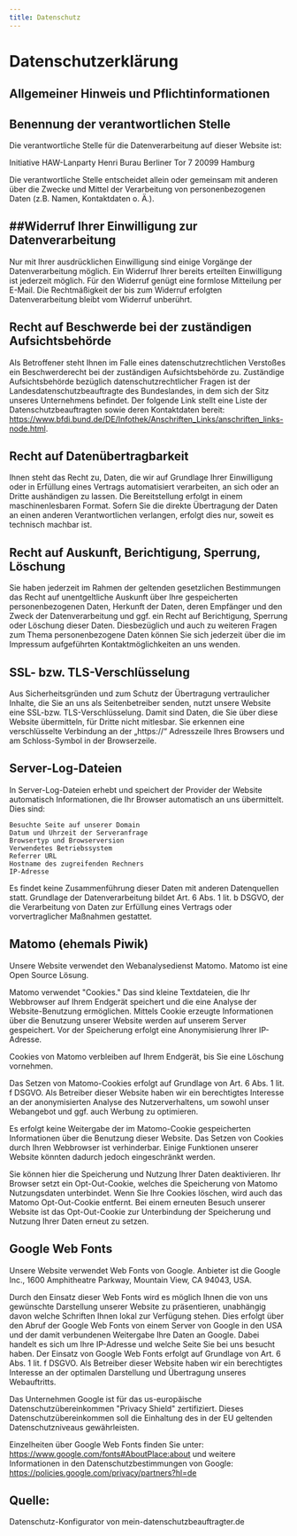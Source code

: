 ```yaml
---
title: Datenschutz
---
```



# Datenschutzerklärung

## Allgemeiner Hinweis und Pflichtinformationen

## Benennung der verantwortlichen Stelle

Die verantwortliche Stelle für die Datenverarbeitung auf dieser Website ist:

Initiative HAW-Lanparty
Henri Burau
Berliner Tor 7
20099 Hamburg

Die verantwortliche Stelle entscheidet allein oder gemeinsam mit anderen über die Zwecke und Mittel der Verarbeitung von personenbezogenen Daten (z.B. Namen, Kontaktdaten o. Ä.).

## ##Widerruf Ihrer Einwilligung zur Datenverarbeitung

Nur mit Ihrer ausdrücklichen Einwilligung sind einige Vorgänge der Datenverarbeitung möglich. Ein Widerruf Ihrer bereits erteilten Einwilligung ist jederzeit möglich. Für den Widerruf genügt eine formlose Mitteilung per E-Mail. Die Rechtmäßigkeit der bis zum Widerruf erfolgten Datenverarbeitung bleibt vom Widerruf unberührt.

## Recht auf Beschwerde bei der zuständigen Aufsichtsbehörde

Als Betroffener steht Ihnen im Falle eines datenschutzrechtlichen Verstoßes ein Beschwerderecht bei der zuständigen Aufsichtsbehörde zu. Zuständige Aufsichtsbehörde bezüglich datenschutzrechtlicher Fragen ist der Landesdatenschutzbeauftragte des Bundeslandes, in dem sich der Sitz unseres Unternehmens befindet. Der folgende Link stellt eine Liste der Datenschutzbeauftragten sowie deren Kontaktdaten bereit: https://www.bfdi.bund.de/DE/Infothek/Anschriften_Links/anschriften_links-node.html.

## Recht auf Datenübertragbarkeit

Ihnen steht das Recht zu, Daten, die wir auf Grundlage Ihrer Einwilligung oder in Erfüllung eines Vertrags automatisiert verarbeiten, an sich oder an Dritte aushändigen zu lassen. Die Bereitstellung erfolgt in einem maschinenlesbaren Format. Sofern Sie die direkte Übertragung der Daten an einen anderen Verantwortlichen verlangen, erfolgt dies nur, soweit es technisch machbar ist.

## Recht auf Auskunft, Berichtigung, Sperrung, Löschung

Sie haben jederzeit im Rahmen der geltenden gesetzlichen Bestimmungen das Recht auf unentgeltliche Auskunft über Ihre gespeicherten personenbezogenen Daten, Herkunft der Daten, deren Empfänger und den Zweck der Datenverarbeitung und ggf. ein Recht auf Berichtigung, Sperrung oder Löschung dieser Daten. Diesbezüglich und auch zu weiteren Fragen zum Thema personenbezogene Daten können Sie sich jederzeit über die im Impressum aufgeführten Kontaktmöglichkeiten an uns wenden.

## SSL- bzw. TLS-Verschlüsselung

Aus Sicherheitsgründen und zum Schutz der Übertragung vertraulicher Inhalte, die Sie an uns als Seitenbetreiber senden, nutzt unsere Website eine SSL-bzw. TLS-Verschlüsselung. Damit sind Daten, die Sie über diese Website übermitteln, für Dritte nicht mitlesbar. Sie erkennen eine verschlüsselte Verbindung an der „https://“ Adresszeile Ihres Browsers und am Schloss-Symbol in der Browserzeile.

## Server-Log-Dateien

In Server-Log-Dateien erhebt und speichert der Provider der Website automatisch Informationen, die Ihr Browser automatisch an uns übermittelt. Dies sind:

    Besuchte Seite auf unserer Domain
    Datum und Uhrzeit der Serveranfrage
    Browsertyp und Browserversion
    Verwendetes Betriebssystem
    Referrer URL
    Hostname des zugreifenden Rechners
    IP-Adresse

Es findet keine Zusammenführung dieser Daten mit anderen Datenquellen statt. Grundlage der Datenverarbeitung bildet Art. 6 Abs. 1 lit. b DSGVO, der die Verarbeitung von Daten zur Erfüllung eines Vertrags oder vorvertraglicher Maßnahmen gestattet.

## Matomo (ehemals Piwik)

Unsere Website verwendet den Webanalysedienst Matomo. Matomo ist eine Open Source Lösung.

Matomo verwendet "Cookies." Das sind kleine Textdateien, die Ihr Webbrowser auf Ihrem Endgerät speichert und die eine Analyse der Website-Benutzung ermöglichen. Mittels Cookie erzeugte Informationen über die Benutzung unserer Website werden auf unserem Server gespeichert. Vor der Speicherung erfolgt eine Anonymisierung Ihrer IP-Adresse.

Cookies von Matomo verbleiben auf Ihrem Endgerät, bis Sie eine Löschung vornehmen.

Das Setzen von Matomo-Cookies erfolgt auf Grundlage von Art. 6 Abs. 1 lit. f DSGVO. Als Betreiber dieser Website haben wir ein berechtigtes Interesse an der anonymisierten Analyse des Nutzerverhaltens, um sowohl unser Webangebot und ggf. auch Werbung zu optimieren.

Es erfolgt keine Weitergabe der im Matomo-Cookie gespeicherten Informationen über die Benutzung dieser Website. Das Setzen von Cookies durch Ihren Webbrowser ist verhinderbar. Einige Funktionen unserer Website könnten dadurch jedoch eingeschränkt werden.

Sie können hier die Speicherung und Nutzung Ihrer Daten deaktivieren. Ihr Browser setzt ein Opt-Out-Cookie, welches die Speicherung von Matomo Nutzungsdaten unterbindet. Wenn Sie Ihre Cookies löschen, wird auch das Matomo Opt-Out-Cookie entfernt. Bei einem erneuten Besuch unserer Website ist das Opt-Out-Cookie zur Unterbindung der Speicherung und Nutzung Ihrer Daten erneut zu setzen.

## Google Web Fonts

Unsere Website verwendet Web Fonts von Google. Anbieter ist die Google Inc., 1600 Amphitheatre Parkway, Mountain View, CA 94043, USA.

Durch den Einsatz dieser Web Fonts wird es möglich Ihnen die von uns gewünschte Darstellung unserer Website zu präsentieren, unabhängig davon welche Schriften Ihnen lokal zur Verfügung stehen. Dies erfolgt über den Abruf der Google Web Fonts von einem Server von Google in den USA und der damit verbundenen Weitergabe Ihre Daten an Google. Dabei handelt es sich um Ihre IP-Adresse und welche Seite Sie bei uns besucht haben. Der Einsatz von Google Web Fonts erfolgt auf Grundlage von Art. 6 Abs. 1 lit. f DSGVO. Als Betreiber dieser Website haben wir ein berechtigtes Interesse an der optimalen Darstellung und Übertragung unseres Webauftritts.

Das Unternehmen Google ist für das us-europäische Datenschutzübereinkommen "Privacy Shield" zertifiziert. Dieses Datenschutzübereinkommen soll die Einhaltung des in der EU geltenden Datenschutzniveaus gewährleisten.

Einzelheiten über Google Web Fonts finden Sie unter: https://www.google.com/fonts#AboutPlace:about und weitere Informationen in den Datenschutzbestimmungen von Google: https://policies.google.com/privacy/partners?hl=de

## Quelle: 
Datenschutz-Konfigurator von mein-datenschutzbeauftragter.de

